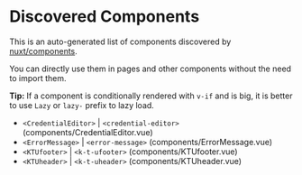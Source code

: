 # Discovered Components

This is an auto-generated list of components discovered by [nuxt/components](https://github.com/nuxt/components).

You can directly use them in pages and other components without the need to import them.

**Tip:** If a component is conditionally rendered with `v-if` and is big, it is better to use `Lazy` or `lazy-` prefix to lazy load.

- `<CredentialEditor>` | `<credential-editor>` (components/CredentialEditor.vue)
- `<ErrorMessage>` | `<error-message>` (components/ErrorMessage.vue)
- `<KTUfooter>` | `<k-t-ufooter>` (components/KTUfooter.vue)
- `<KTUheader>` | `<k-t-uheader>` (components/KTUheader.vue)
